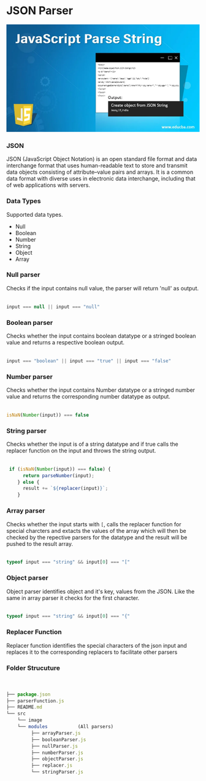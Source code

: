 # JSON Parser

![Json parser](./src/image/JavaScript-Parse-String.jpg.jpg )


### JSON 

JSON (JavaScript Object Notation) is an open standard file format and data interchange format that uses human-readable text to store and transmit data objects consisting of attribute–value pairs and arrays. It is a common data format with diverse uses in electronic data interchange, including that of web applications with servers.

### Data Types

Supported data types.

- Null
- Boolean
- Number
- String
- Object
- Array


### Null parser

Checks if the input contains null value, the parser will return  'null' as output.

```JavaScript

input === null || input === "null"

```

### Boolean parser

Checks whether the input contains boolean datatype or a stringed boolean value and returns a respective boolean output.

```JavaScript

input === "boolean" || input === "true" || input === "false"

```

### Number parser

Checks whether the input contains Number datatype or a stringed number value and returns the corresponding number datatype as output.

```JavaScript

isNaN(Number(input)) === false

```

### String parser

Checks whether the input is of a string datatype and if true calls the replacer function on the input and throws the string output.

```JavaScript

 if (isNaN(Number(input)) === false) {
      return parseNumber(input);
    } else {
      result += `${replacer(input)}`;
    }

```

### Array parser

Checks whether the input  starts with `[`, calls the replacer function for special charcters and extacts the values of the array which will then be checked by the repective parsers for the datatype and the result will be pushed to the result array.

```JavaScript

typeof input === "string" && input[0] === "["

```

### Object parser

Object parser identifies object and it's key, values from the JSON. Like the same in array parser it checks for the first character.

```JavaScript

typeof input === "string" && input[0] === "{"

```
### Replacer Function

Replacer function identifies the special characters of the json input and replaces it to the corresponding replacers to facilitate other parsers


### Folder Strucuture

```JavaScript


├── package.json
├── parserFunction.js
├── README.md
└── src
    └── image
    └── modules           (All parsers)
         ├── arrayParser.js
         ├── booleanParser.js
         ├── nullParser.js
         ├── numberParser.js
         ├── objectParser.js
         ├── replacer.js
         └── stringParser.js
         
     


```